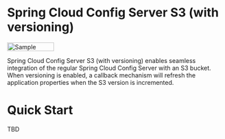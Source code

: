 # Spring Cloud Config Server S3 (with versioning)

<img src="https://badge.buildkite.com/sample.svg?status=unknown" alt="Sample" width="109" height="20">

Spring Cloud Config Server S3 (with versioning) enables seamless integration of the regular Spring Cloud Config Server with an S3 bucket. When versioning is enabled, a callback mechanism will refresh the application properties when the S3 version is incremented.

# Quick Start
TBD